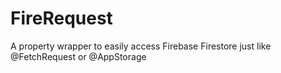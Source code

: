 # FireRequest
A property wrapper to easily access Firebase Firestore just like @FetchRequest or @AppStorage
